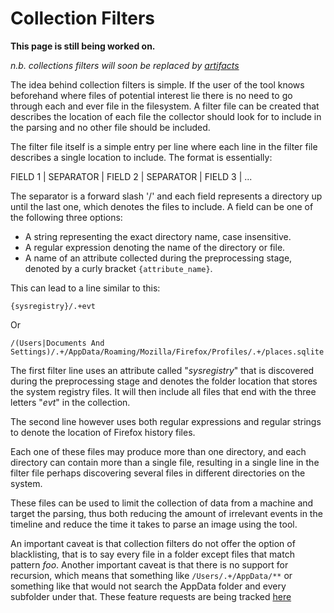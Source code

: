 # Collection Filters

**This page is still being worked on.**

*n.b. collections filters will soon be replaced by [artifacts](https://github.com/ForensicArtifacts/artifacts)*

The idea behind collection filters is simple. If the user of the tool knows beforehand where files of potential interest lie there is no need to go through each and ever file in the filesystem. A filter file can be created that describes the location of each file the collector should look for to include in the parsing and no other file should be included.

The filter file itself is a simple entry per line where each line in the filter file describes a single location to include. The format is essentially:

FIELD 1 | SEPARATOR | FIELD 2 | SEPARATOR | FIELD 3 | ...

The separator is a forward slash '/' and each field represents a directory up until the last one, which denotes the files to include. A field can be one of the following three options:

 + A string representing the exact directory name, case insensitive.
 + A regular expression denoting the name of the directory or file.
 + A name of an attribute collected during the preprocessing stage, denoted by a curly bracket `{attribute_name}`.

This can lead to a line similar to this:

```
{sysregistry}/.+evt
```

Or

```
/(Users|Documents And Settings)/.+/AppData/Roaming/Mozilla/Firefox/Profiles/.+/places.sqlite
```

The first filter line uses an attribute called "*sysregistry*" that is discovered during the preprocessing stage and denotes the folder location that stores the system registry files. It will then include all files that end with the three letters "*evt*" in the collection. 

The second line however uses both regular expressions and regular strings to denote the location of Firefox history files.

Each one of these files may produce more than one directory, and each directory can contain more than a single file, resulting in a single line in the filter file perhaps discovering several files in different directories on the system.

These files can be used to limit the collection of data from a machine and target the parsing, thus both reducing the amount of irrelevant events in the timeline and reduce the time it takes to parse an image using the tool.

An important caveat is that collection filters do not offer the option of blacklisting, that is to say every file in a folder except files that match pattern *foo*. Another important caveat is that there is no support for recursion, which means that something like `/Users/.+/AppData/**` or something like that would not search the AppData folder and every subfolder under that. These feature requests are being tracked [here](https://github.com/log2timeline/plaso/issues/103)
